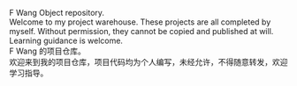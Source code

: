 F Wang Object repository.  
Welcome to my project warehouse. These projects are all completed by myself. Without permission, they cannot be copied and published at will. Learning guidance is welcome.  
F Wang 的项目仓库。  
欢迎来到我的项目仓库，项目代码均为个人编写，未经允许，不得随意转发，欢迎学习指导。
